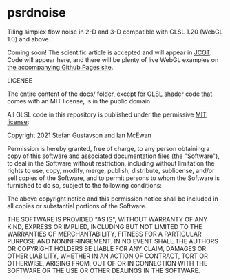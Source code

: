 # psrdnoise
Tiling simplex flow noise in 2-D and 3-D compatible with GLSL 1.20 (WebGL 1.0) and above.

Coming soon! The scientific article is accepted and will appear in [JCGT](https://jcgt.org).
Code will appear here, and there will be plenty of live WebGL examples on
[the accompanying Github Pages site](https://stegu.github.io/psrdnoise).

LICENSE

The entire content of the docs/ folder, except for GLSL shader code
that comes with an MIT license, is in the public domain.

All GLSL code in this repository is published under the permissive [MIT license](https://opensource.org/licenses/MIT):

Copyright 2021 Stefan Gustavson and Ian McEwan

Permission is hereby granted, free of charge, to any person obtaining a copy of this software and associated documentation files (the "Software"), to deal in the Software without restriction, including without limitation the rights to use, copy, modify, merge, publish, distribute, sublicense, and/or sell copies of the Software, and to permit persons to whom the Software is furnished to do so, subject to the following conditions:

The above copyright notice and this permission notice shall be included in all copies or substantial portions of the Software.

THE SOFTWARE IS PROVIDED "AS IS", WITHOUT WARRANTY OF ANY KIND, EXPRESS OR IMPLIED, INCLUDING BUT NOT LIMITED TO THE WARRANTIES OF MERCHANTABILITY, FITNESS FOR A PARTICULAR PURPOSE AND NONINFRINGEMENT. IN NO EVENT SHALL THE AUTHORS OR COPYRIGHT HOLDERS BE LIABLE FOR ANY CLAIM, DAMAGES OR OTHER LIABILITY, WHETHER IN AN ACTION OF CONTRACT, TORT OR OTHERWISE, ARISING FROM, OUT OF OR IN CONNECTION WITH THE SOFTWARE OR THE USE OR OTHER DEALINGS IN THE SOFTWARE.
